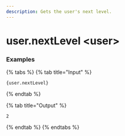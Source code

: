 ```yaml
---
description: Gets the user's next level.
---
```


# user.nextLevel \<user\>

### Examples

{% tabs %}
{% tab title="Input" %}

```text
{user.nextLevel}
```

{% endtab %}

{% tab title="Output" %}

```text
2
```

{% endtab %}
{% endtabs %}
